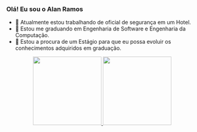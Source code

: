 ### Olá! Eu sou o Alan Ramos



- 🔭  Atualmente estou trabalhando de oficial de segurança em um Hotel.
- 🌱  Estou me graduando em Engenharia de Software e Engenharia da Computação.
- 👯  Estou a procura de um Estágio para que eu  possa evoluir os conhecimentos adquiridos em graduação.

<div align="center">
  <a href="https://github.com/alanramosdesouza">
  <img height="180em" src="https://github-readme-stats.vercel.app/api?username=alanramosdesouza&show_icons=true&theme=dracula&include_all_commits=true&count_private=true"/>
  <img height="180em" src="https://github-readme-stats.vercel.app/api/top-langs/?username=alanramosdesouza&layout=compact&langs_count=7&theme=dracula"/>
</div>
<div style="display: inline_block"><br>
